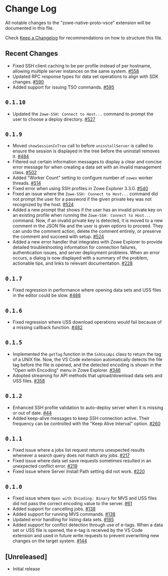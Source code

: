 # Change Log

All notable changes to the "zowe-native-proto-vsce" extension will be documented in this file.

Check [Keep a Changelog](http://keepachangelog.com/) for recommendations on how to structure this file.

## Recent Changes

- Fixed SSH client caching to be per profile instead of per hostname, allowing multiple server instances on the same system. [#558](https://github.com/zowe/zowe-native-proto/pull/558)
- Updated RPC response types for data set operations to align with SDK changes. [#590](https://github.com/zowe/zowe-native-proto/pull/590)
- Added support for issuing TSO commands. [#595](https://github.com/zowe/zowe-native-proto/pull/595)

## `0.1.10`

- Updated the `Zowe-SSH: Connect to Host...` command to prompt the user to choose a deploy directory. [#527](https://github.com/zowe/zowe-native-proto/issues/527)

## `0.1.9`

- Moved `showSessionInTree` call to before `uninstallServer` is called to ensure the session is displayed in the tree before the uninstall removes it. [#484](https://github.com/zowe/zowe-native-proto/issues/484)
- Filtered out certain information messages to display a clear and concise error message for when creating a data set with an invalid management class. [#502](https://github.com/zowe/zowe-native-proto/issues/502)
- Added "Worker Count" setting to configure number of `zowex` worker threads. [#514](https://github.com/zowe/zowe-native-proto/pull/514)
- Fixed error when using SSH profiles in Zowe Explorer 3.3.0. [#540](https://github.com/zowe/zowe-native-proto/issues/540)
- Fixed an issue where the `Zowe-SSH: Connect to Host...` command did not prompt the user for a password if the given private key was not recognized by the host. [#524](https://github.com/zowe/zowe-native-proto/issues/524)
- Added a new prompt that shows if the user has an invalid private key on an existing profile when running the `Zowe-SSH: Connect to Host...` command. Now, if an invalid private key is detected, it is moved to a new comment in the JSON file and the user is given options to proceed. They can undo the comment action, delete the comment entirely, or preserve the comment and succeed with setup. [#524](https://github.com/zowe/zowe-native-proto/issues/524)
- Added a new error handler that integrates with Zowe Explorer to provide detailed troubleshooting information for connection failures, authentication issues, and server deployment problems. When an error occurs, a dialog is now displayed with a summary of the problem, actionable tips, and links to relevant documentation. [#228](https://github.com/zowe/zowe-native-proto/issues/228)

## `0.1.7`

- Fixed regression in performance where opening data sets and USS files in the editor could be slow. [#488](https://github.com/zowe/zowe-native-proto/pull/488)

## `0.1.6`

- Fixed regression where USS download operations would fail because of a missing callback function. [#482](https://github.com/zowe/zowe-native-proto/issues/482)

## `0.1.5`

- Implemented the `getTag` function in the `SshUssApi` class to return the tag of a UNIX file. Now, the VS Code extension automatically detects the file tag before the file is opened, and the detected encoding is shown in the "Open with Encoding" menu in Zowe Explorer. [#346](https://github.com/zowe/zowe-native-proto/issues/346)
- Adopted streaming for API methods that upload/download data sets and USS files. [#358](https://github.com/zowe/zowe-native-proto/pull/358)

## `0.1.2`

- Enhanced SSH profile validation to auto-deploy server when it is missing or out of date. [#44](https://github.com/zowe/zowe-native-proto/issues/44)
- Added keep-alive messages to keep SSH connection active. Their frequency can be controlled with the "Keep Alive Interval" option. [#260](https://github.com/zowe/zowe-native-proto/issues/260)

## `0.1.1`

- Fixed issue where a jobs list request returns unexpected results whenever a search query does not match any jobs. [#217](https://github.com/zowe/zowe-native-proto/pull/217)
- Fixed issue where data set save requests sometimes resulted in an unexpected conflict error. [#219](https://github.com/zowe/zowe-native-proto/pull/219)
- Fixed issue where Server Install Path setting did not work. [#220](https://github.com/zowe/zowe-native-proto/pull/220)

## `0.1.0`

- Fixed issue where `Open with Encoding: Binary` for MVS and USS files did not pass the correct encoding value to the server. [#61](https://github.com/zowe/zowe-native-proto/pull/61)
- Added support for cancelling jobs. [#138](https://github.com/zowe/zowe-native-proto/pull/138)
- Added support for running MVS commands. [#138](https://github.com/zowe/zowe-native-proto/pull/138)
- Updated error handling for listing data sets. [#185](https://github.com/zowe/zowe-native-proto/pull/185)
- Added support for conflict detection through use of e-tags. When a data set or USS file is opened, the e-tag is received by the VS Code extension and used in future write requests to prevent overwriting new changes on the target system. [#144](https://github.com/zowe/zowe-native-proto/issues/144)

## [Unreleased]

- Initial release
